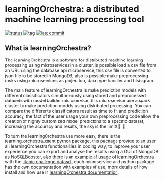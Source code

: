 # learningOrchestra: a distributed machine learning processing tool 

[![status](https://img.shields.io/badge/status-building-yellow.svg)](https://shields.io/)
[![tag](https://img.shields.io/github/v/tag/riibeirogabriel/learningOrchestra)](https://github.com/riibeirogabriel/learningOrchestra/tags)
[![last commit](https://img.shields.io/github/last-commit/riibeirogabriel/learningOrchestra)](https://github.com/riibeirogabriel/learningOrchestra/tags)

## What is learningOrchestra?

The learningOrchestra is a software for distributed machine learning processing using microservices in a cluster, is possible load a csv file from an URL using the database api microservice, this csv file is converted to json file to be stored in MongoDB, also is possible make preprocessing tasks using microservices as projection, data type handler and histogram.

The main feature of learningOrchestra is make prediction models with different classificators simultaneously using stored and preprocessed datasets with model builder microservice, this microservice use a spark cluster to make prediction models using distributed processing. You can compare the differents classificators result as time to fit and prediction accuracy, the fact of the user usage your own preprocessing code allow the creation of highly customized model predictons to a specific dataset, increasing the accuracy and results, the sky is the limit! :rocket: :rocket:

To turn the learningOrchestra use more easy, there is the learning_orchestra_client python package, this package provide to an user all learningOrchestra functionalities in coding way, to improve your user experience you can export and analyse the results using a GUI of MongoDB as [NoSQLBooster](https://nosqlbooster.com), also there is an [example of usage of learningOrchestra](https://riibeirogabriel.github.io/learningOrchestra/learning_orchestra_client_package/#learning_orchestra_client-usage-example) with the [titanic challenge dataset](https://www.kaggle.com/c/titanic), each microservice and python package has the own documentation with examples of use, more details of how install and how use in [learningOrchestra documentation](https://riibeirogabriel.github.io/learningOrchestra).

